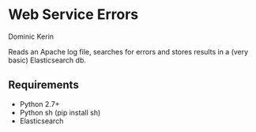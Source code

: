# Web Service Errors
Dominic Kerin

Reads an Apache log file, searches for errors and stores results in a (very basic) Elasticsearch db.

## Requirements
- Python 2.7+
- Python sh (pip install sh)
- Elasticsearch
